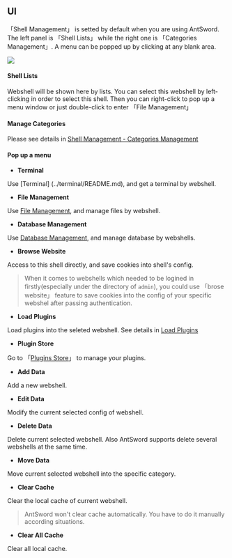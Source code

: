 UI
---

「Shell Management」 is setted by default when you are using AntSword. The left panel is 「Shell Lists」 while the right one is 「Categories Management」. A menu can be popped up by clicking at any blank area.

![][img_main_page_1]

#### Shell Lists

Webshell will be shown here by lists. You can select this webshell by left-clicking in order to select this shell. Then you can right-click to pop up a menu window or just double-click to enter 「File Management」

#### Manage Categories

Please see details in [Shell Management - Categories Management](./category.md)

#### Pop up a menu

* **Terminal**

 Use [Terminal] (../terminal/README.md), and get a terminal by webshell.

* **File Management**

 Use [File Management](../file_manager/README.md), and manage files by webshell.

* **Database Management**

 Use [Database Management](../file_manager/README.md), and manage database by webshells.

* **Browse Website**

 Access to this shell directly, and save cookies into shell's config.

 > When it comes to webshells which needed to be logined in firstly(especially under the directory of `admin`), you could use 「brose website」 feature to save cookies into the config of your specific webshel after passing authentication. 

* **Load Plugins**

 Load plugins into the seleted webshell. See details in [Load Plugins](../plugins/load_plugin.md)

* **Plugin Store**

 Go to 「[Plugins Store](../plugin_store/README.md)」 to manage your plugins.

* **Add Data**

 Add a new webshell.

* **Edit Data**

 Modify the current selected config of webshell.

* **Delete Data**

 Delete current selected webshell. Also AntSword supports delete several webshells at the same time.

* **Move Data**

 Move current selected webshell into the specific category.

* **Clear Cache**

 Clear the local cache of current webshell.

 > AntSword won't clear cache automatically. You have to do it manually according situations.

* **Clear All Cache**

 Clear all local cache.


[img_main_page_1]: http://7xtigg.com1.z0.glb.clouddn.com/doc/shell_manager/main_page_1.jpg
